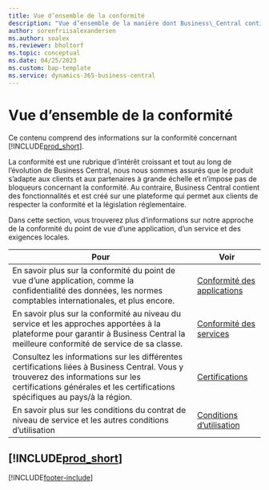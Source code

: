 ```yaml
---
title: Vue d’ensemble de la conformité
description: "Vue d’ensemble de la manière dont Business\_Central contient des fonctionnalités et est créé sur une plateforme qui permet aux clients de respecter la conformité et la législation réglementaire."
author: sorenfriisalexandersen
ms.author: soalex
ms.reviewer: bholtorf
ms.topic: conceptual
ms.date: 04/25/2023
ms.custom: bap-template
ms.service: dynamics-365-business-central
---
```


# Vue d’ensemble de la conformité

Ce contenu comprend des informations sur la conformité concernant [!INCLUDE[prod_short](../includes/prod_short.md)].  

La conformité est une rubrique d’intérêt croissant et tout au long de l’évolution de Business Central, nous nous sommes assurés que le produit s’adapte aux clients et aux partenaires à grande échelle et n’impose pas de bloqueurs concernant la conformité. Au contraire, Business Central contient des fonctionnalités et est créé sur une plateforme qui permet aux clients de respecter la conformité et la législation réglementaire.

Dans cette section, vous trouverez plus d’informations sur notre approche de la conformité du point de vue d’une application, d’un service et des exigences locales.

|**Pour**|**Voir**|  
|------------|-------------|  
|En savoir plus sur la conformité du point de vue d’une application, comme la confidentialité des données, les normes comptables internationales, et plus encore.|[Conformité des applications](compliance-application-compliance.md)|  
|En savoir plus sur la conformité au niveau du service et les approches apportées à la plateforme pour garantir à Business Central la meilleure conformité de service de sa classe.|[Conformité des services](compliance-service-compliance.md)|  
|Consultez les informations sur les différentes certifications liées à Business Central. Vous y trouverez des informations sur les certifications générales et les certifications spécifiques au pays/à la région.|[Certifications](compliance-certifications.md)|  
|En savoir plus sur les conditions du contrat de niveau de service et les autres conditions d’utilisation|[Conditions d’utilisation](compliance-service-compliance.md#service-terms)|  

## [!INCLUDE[prod_short](../includes/free_trial_md.md)]  


[!INCLUDE[footer-include](../includes/footer-banner.md)]
